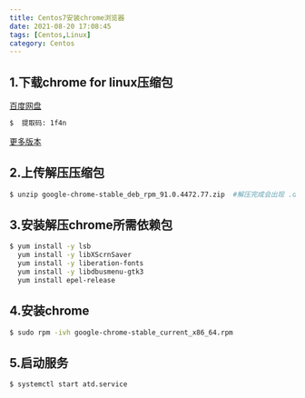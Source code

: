 ```yaml
---
title: Centos7安装chrome浏览器
date: 2021-08-20 17:08:45
tags: [Centos,Linux]
category: Centos
---
```


## 1.下载chrome for linux压缩包

[百度网盘](https://pan.baidu.com/s/1WwxOb1LiRSL2DnXvKlacZw)
```bash
$  提取码: 1f4n    
```

[更多版本](https://www.chromedownloads.net/chrome64linux/)

## 2.上传解压压缩包
```bash
$ unzip google-chrome-stable_deb_rpm_91.0.4472.77.zip  #解压完成会出现 .deb 和 .rpm 的俩个文件
```

## 3.安装解压chrome所需依赖包
```bash
$ yum install -y lsb
  yum install -y libXScrnSaver
  yum install -y liberation-fonts
  yum install -y libdbusmenu-gtk3
  yum install epel-release
```

## 4.安装chrome
```bash
$ sudo rpm -ivh google-chrome-stable_current_x86_64.rpm 
```

## 5.启动服务
```bash
$ systemctl start atd.service
```

